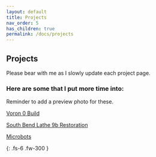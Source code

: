 ```yaml
---
layout: default
title: Projects
nav_order: 5
has_children: true
permalink: /docs/projects
---
```


## [](#header-2)Projects
Please bear with me as I slowly update each project page.


### Here are some that I put more time into:
Reminder to add a preview photo for these.

[Voron 0 Build]({{site.baseurl}}/docs/04-projects/voron.html)

[South Bend Lathe 9b Restoration]({{site.baseurl}}/docs/04-projects/southbend.html)

[Microbots]()

{: .fs-6 .fw-300 }
